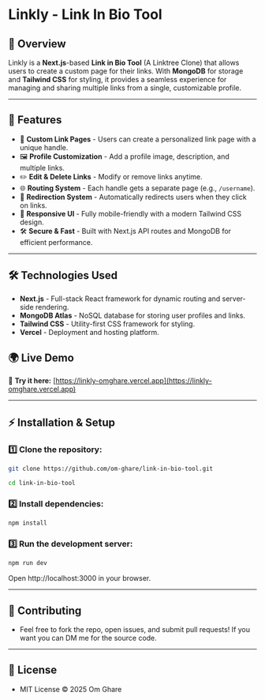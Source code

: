 # Linkly - Link In Bio Tool

## 📌 Overview
Linkly is a **Next.js**-based **Link in Bio Tool** (A Linktree Clone) that allows users to create a custom page for their links. With **MongoDB** for storage and **Tailwind CSS** for styling, it provides a seamless experience for managing and sharing multiple links from a single, customizable profile.  

---
## 🚀 Features  
- 🔗 **Custom Link Pages** - Users can create a personalized link page with a unique handle.  
- 🖼 **Profile Customization** - Add a profile image, description, and multiple links.  
- ✏️ **Edit & Delete Links** - Modify or remove links anytime.  
- 🌐 **Routing System** - Each handle gets a separate page (e.g., `/username`).  
- 📡 **Redirection System** - Automatically redirects users when they click on links.  
- 🎨 **Responsive UI** - Fully mobile-friendly with a modern Tailwind CSS design.  
- 🛠 **Secure & Fast** - Built with Next.js API routes and MongoDB for efficient performance.  

---
## 🛠️ Technologies Used  
- **Next.js** - Full-stack React framework for dynamic routing and server-side rendering.  
- **MongoDB Atlas** - NoSQL database for storing user profiles and links.  
- **Tailwind CSS** - Utility-first CSS framework for styling.  
- **Vercel** - Deployment and hosting platform.  

## 🌍 Live Demo  
🔗 **Try it here:** [https://linkly-omghare.vercel.app](https://linkly-omghare.vercel.app)  

---
## ⚡ Installation & Setup
### 1️⃣ Clone the repository:
```sh
git clone https://github.com/om-ghare/link-in-bio-tool.git
```

```sh
cd link-in-bio-tool
```
### 2️⃣ Install dependencies:
``` sh 
npm install
```

### 3️⃣ Run the development server:
``` sh
npm run dev
```
Open http://localhost:3000 in your browser.

---
## 🤝 Contributing
- Feel free to fork the repo, open issues, and submit pull requests! If you want you can DM me for the source code.

---
## 📜 License
- MIT License © 2025 Om Ghare
